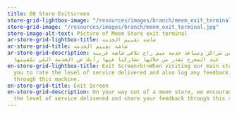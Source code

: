 ```yaml
---
title: 08 Store Exitscreen
store-grid-lightbox-image: "/resources/images/branch/meem_exit_terminal.jpg"
store-grid-image: "/resources/images/branch/meem_exit_terminal.jpg"
store-image-alt-text: Picture of Meem Store exit terminal
ar-store-grid-lightbox-title: شاشة تقييم الخدمة
ar-store-grid-title: شاشة تقييم الخدمة
ar-store-grid-description: وأنت طالع من مراكز ومنافذ خدمة ميم راح تلاقي شاشة قريبة
  عند المخرج تقدر من خلالها تشاركنا فيها رأيك عن الخدمة اللي تلقيتها
en-store-grid-lightbox-title: Exit Screen<br>When visiting our main stores we encourage
  you to rate the level of service delivered and also log any feedback or complaint
  through this machine.
en-store-grid-title: Exit Screen
en-store-grid-description: On your way out of a meem store, we encourage you to rate
  the level of service delivered and share your feedback through this screen.
---
```


